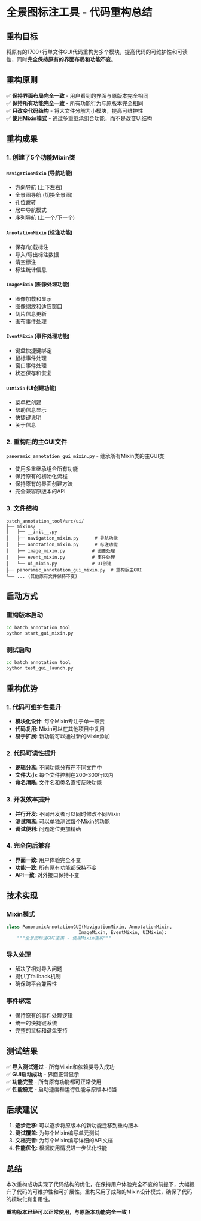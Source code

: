 # 全景图标注工具 - 代码重构总结

## 重构目标

将原有的1700+行单文件GUI代码重构为多个模块，提高代码的可维护性和可读性，同时**完全保持原有的界面布局和功能不变**。

## 重构原则

✅ **保持界面布局完全一致** - 用户看到的界面与原版本完全相同  
✅ **保持所有功能完全一致** - 所有功能行为与原版本完全相同  
✅ **只改变代码结构** - 将大文件分解为小模块，提高可维护性  
✅ **使用Mixin模式** - 通过多重继承组合功能，而不是改变UI结构  

## 重构成果

### 1. 创建了5个功能Mixin类

#### `NavigationMixin` (导航功能)
- 方向导航 (上下左右)
- 全景图导航 (切换全景图)
- 孔位跳转
- 居中导航模式
- 序列导航 (上一个/下一个)

#### `AnnotationMixin` (标注功能)
- 保存/加载标注
- 导入/导出标注数据
- 清空标注
- 标注统计信息

#### `ImageMixin` (图像处理功能)
- 图像加载和显示
- 图像缩放和适应窗口
- 切片信息更新
- 画布事件处理

#### `EventMixin` (事件处理功能)
- 键盘快捷键绑定
- 鼠标事件处理
- 窗口事件处理
- 状态保存和恢复

#### `UIMixin` (UI创建功能)
- 菜单栏创建
- 帮助信息显示
- 快捷键说明
- 关于信息

### 2. 重构后的主GUI文件

**`panoramic_annotation_gui_mixin.py`** - 继承所有Mixin类的主GUI类
- 使用多重继承组合所有功能
- 保持原有的初始化流程
- 保持原有的界面创建方法
- 完全兼容原版本的API

### 3. 文件结构

```
batch_annotation_tool/src/ui/
├── mixins/
│   ├── __init__.py
│   ├── navigation_mixin.py      # 导航功能
│   ├── annotation_mixin.py      # 标注功能
│   ├── image_mixin.py          # 图像处理
│   ├── event_mixin.py          # 事件处理
│   └── ui_mixin.py             # UI创建
├── panoramic_annotation_gui_mixin.py  # 重构版主GUI
└── ... (其他原有文件保持不变)
```

## 启动方式

### 重构版本启动
```bash
cd batch_annotation_tool
python start_gui_mixin.py
```

### 测试启动
```bash
cd batch_annotation_tool
python test_gui_launch.py
```

## 重构优势

### 1. 代码可维护性提升
- **模块化设计**: 每个Mixin专注于单一职责
- **代码复用**: Mixin可以在其他项目中复用
- **易于扩展**: 新功能可以通过新的Mixin添加

### 2. 代码可读性提升
- **逻辑分离**: 不同功能分布在不同文件中
- **文件大小**: 每个文件控制在200-300行以内
- **命名清晰**: 文件名和类名直接反映功能

### 3. 开发效率提升
- **并行开发**: 不同开发者可以同时修改不同Mixin
- **测试隔离**: 可以单独测试每个Mixin的功能
- **调试便利**: 问题定位更加精确

### 4. 完全向后兼容
- **界面一致**: 用户体验完全不变
- **功能一致**: 所有原有功能都保持不变
- **API一致**: 对外接口保持不变

## 技术实现

### Mixin模式
```python
class PanoramicAnnotationGUI(NavigationMixin, AnnotationMixin, 
                           ImageMixin, EventMixin, UIMixin):
    """全景图标注GUI主类 - 使用Mixin重构"""
```

### 导入处理
- 解决了相对导入问题
- 提供了fallback机制
- 确保跨平台兼容性

### 事件绑定
- 保持原有的事件处理逻辑
- 统一的快捷键系统
- 完整的鼠标和键盘支持

## 测试结果

✅ **导入测试通过** - 所有Mixin和依赖类导入成功  
✅ **GUI启动成功** - 界面正常显示  
✅ **功能完整** - 所有原有功能都可正常使用  
✅ **性能稳定** - 启动速度和运行性能与原版本相当  

## 后续建议

1. **逐步迁移**: 可以逐步将原版本的新功能迁移到重构版本
2. **测试覆盖**: 为每个Mixin编写单元测试
3. **文档完善**: 为每个Mixin编写详细的API文档
4. **性能优化**: 根据使用情况进一步优化性能

## 总结

本次重构成功实现了代码结构的优化，在保持用户体验完全不变的前提下，大幅提升了代码的可维护性和可扩展性。重构采用了成熟的Mixin设计模式，确保了代码的模块化和复用性。

**重构版本已经可以正常使用，与原版本功能完全一致！**